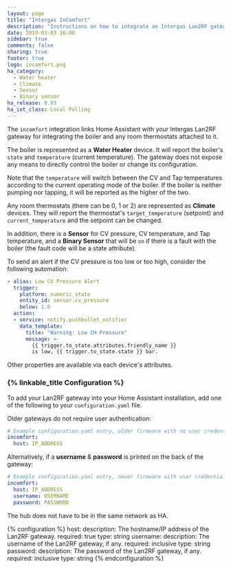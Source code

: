 ```yaml
---
layout: page
title: "Intergas InComfort"
description: "Instructions on how to integrate an Intergas Lan2RF gateway with Home Assistant."
date: 2019-03-03 16:00
sidebar: true
comments: false
sharing: true
footer: true
logo: incomfort.png
ha_category:
  - Water heater
  - Climate
  - Sensor
  - Binary sensor
ha_release: 0.93
ha_iot_class: Local Polling
---
```


The `incomfort` integration links Home Assistant with your Intergas Lan2RF gateway for integrating the boiler and any room thermostats attached to it.

The boiler is represented as a **Water Heater** device. It will report the boiler's `state` and `temperature` (current temperature). The gateway does not expose any means to directly control the boiler or change its configuration.

Note that the `temperature` will switch between the CV and Tap temperatures according to the current operating mode of the boiler.  If the boiler is neither pumping nor tapping, it will be reported as the higher of the two.

Any room thermostats (there can be 0, 1 or 2) are represented as **Climate** devices. They will report the thermostat's `target_temperature` (setpoint) and `current_temperature` and the setpoint can be changed.

In addition, there is a **Sensor** for CV pressure, CV temperature, and Tap temperature, and a **Binary Sensor** that will be `on` if there is a fault with the boiler (the fault code will be a state attribute).

To send an alert if the CV pressure is too low or too high, consider the following automation:
```yaml
- alias: Low CV Pressure Alert
  trigger:
    platform: numeric_state
    entity_id: sensor.cv_pressure
    below: 1.0
  action:
  - service: notify.pushbullet_notifier
    data_template:
      title: "Warning: Low CH Pressure"
      message: >-
        {{ trigger.to_state.attributes.friendly_name }}
        is low, {{ trigger.to_state.state }} bar.
```

Other properties are available via each device's attributes.

### {% linkable_title Configuration %}

To add your Lan2RF gateway into your Home Assistant installation, add one of the following to your `configuration.yaml` file.

Older gateways do not require user authentication:

```yaml
# Example configuration.yaml entry, older firmware with no user credentials
incomfort:
  host: IP_ADDRESS
```

Alternatively, if a **username** & **password** is printed on the back of the gateway:

```yaml
# Example configuration.yaml entry, newer firmware with user credentials
incomfort:
  host: IP_ADDRESS
  username: USERNAME
  password: PASSWORD
```

The hub does not have to be in the same network as HA.

{% configuration %}
host:
  description: The hostname/IP address of the Lan2RF gateway.
  required: true
  type: string
username:
  description: The username of the Lan2RF gateway, if any.
  required: inclusive
  type: string
password:
  description: The password of the Lan2RF gateway, if any.
  required: inclusive
  type: string
{% endconfiguration %}
